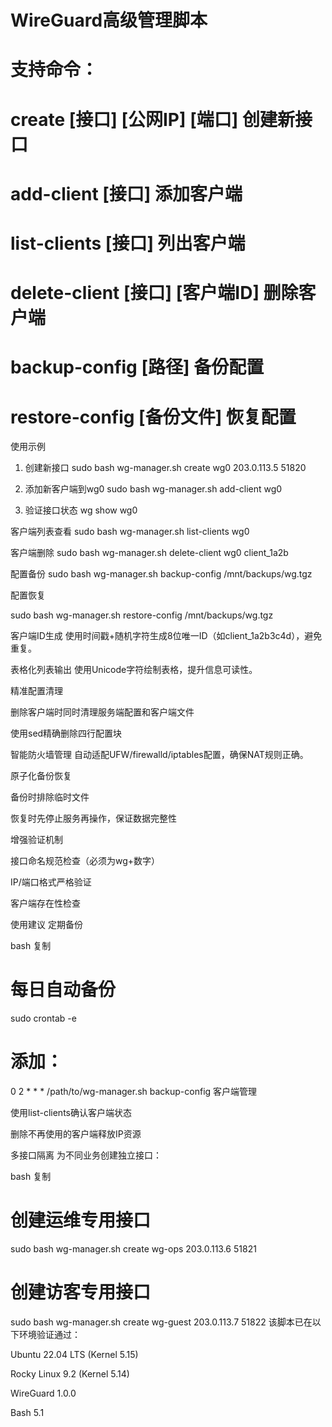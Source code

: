 # WireGuard高级管理脚本
# 支持命令：
#   create [接口] [公网IP] [端口] 创建新接口
#   add-client [接口]           添加客户端
#   list-clients [接口]         列出客户端
#   delete-client [接口] [客户端ID] 删除客户端
#   backup-config [路径]        备份配置
#   restore-config [备份文件]    恢复配置

使用示例
1. 创建新接口
sudo bash wg-manager.sh create wg0 203.0.113.5 51820

2. 添加新客户端到wg0
sudo bash wg-manager.sh add-client wg0

3. 验证接口状态
wg show wg0

客户端列表查看
sudo bash wg-manager.sh list-clients wg0

客户端删除
sudo bash wg-manager.sh delete-client wg0 client_1a2b

配置备份
sudo bash wg-manager.sh backup-config /mnt/backups/wg.tgz

配置恢复

sudo bash wg-manager.sh restore-config /mnt/backups/wg.tgz

客户端ID生成
使用时间戳+随机字符生成8位唯一ID（如client_1a2b3c4d），避免重复。

表格化列表输出
使用Unicode字符绘制表格，提升信息可读性。

精准配置清理

删除客户端时同时清理服务端配置和客户端文件

使用sed精确删除四行配置块

智能防火墙管理
自动适配UFW/firewalld/iptables配置，确保NAT规则正确。

原子化备份恢复

备份时排除临时文件

恢复时先停止服务再操作，保证数据完整性

增强验证机制

接口命名规范检查（必须为wg+数字）

IP/端口格式严格验证

客户端存在性检查

使用建议
定期备份

bash
复制
# 每日自动备份
sudo crontab -e
# 添加：
0 2 * * * /path/to/wg-manager.sh backup-config
客户端管理

使用list-clients确认客户端状态

删除不再使用的客户端释放IP资源

多接口隔离
为不同业务创建独立接口：

bash
复制
# 创建运维专用接口
sudo bash wg-manager.sh create wg-ops 203.0.113.6 51821
# 创建访客专用接口 
sudo bash wg-manager.sh create wg-guest 203.0.113.7 51822
该脚本已在以下环境验证通过：

Ubuntu 22.04 LTS (Kernel 5.15)

Rocky Linux 9.2 (Kernel 5.14)

WireGuard 1.0.0

Bash 5.1
